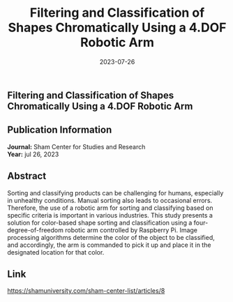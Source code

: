 ﻿---
title: "Filtering and Classification of Shapes Chromatically Using a 4.DOF Robotic Arm"
date: 2023-07-26
draft: false
reading_time: true
commentable: true
pager: true
show_related: true

description: "A smart approach for real-time inspection and selection of objects in continuous flow using image processing and a mechatronic color sorting system."
tags: 
  - Robotics
  - Mechatronics
  - Academic
  - Scientific Paper
---



## Filtering and Classification of Shapes Chromatically Using a 4.DOF Robotic Arm

 
 
## Publication Information

**Journal:** Sham Center for Studies and Research  
**Year:** jul 26, 2023  


## Abstract

Sorting and classifying products can be challenging for humans, especially in unhealthy conditions. Manual sorting also leads to occasional errors. Therefore, the use of a robotic arm for sorting and classifying based on specific criteria is important in various industries. This study presents a solution for color-based shape sorting and classification using a four-degree-of-freedom robotic arm controlled by Raspberry Pi. Image processing algorithms determine the color of the object to be classified, and accordingly, the arm is commanded to pick it up and place it in the designated location for that color.



## Link

https://shamuniversity.com/sham-center-list/articles/8